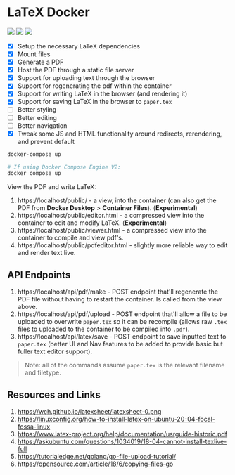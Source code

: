 # LaTeX Docker

[![](https://img.shields.io/badge/Go-1.22.2-blue.svg)](https://golang.org/pkg/)
[![](https://img.shields.io/badge/LaTeX-TexLive-turquoise.svg)](https://www.latex-project.org/get/)
[![](https://img.shields.io/badge/LATEX.js-0.12.6-red.svg)](https://latex.js.org/)

- [x] Setup the necessary LaTeX dependencies
- [x] Mount files
- [x] Generate a PDF
- [x] Host the PDF through a static file server
- [x] Support for uploading text through the browser
- [x] Support for regenerating the pdf within the container
- [x] Support for writing LaTeX in the browser (and rendering it)
- [x] Support for saving LaTeX in the browser to `paper.tex`
- [ ] Better styling
- [ ] Better editing
- [ ] Better navigation
- [x] Tweak some JS and HTML functionality around redirects, rerendering, and prevent default

```bash
docker-compose up

# If using Docker Compose Engine V2:
docker compose up
```

View the PDF and write LaTeX:

1. https://localhost/public/ - a view, into the container (can also get the PDF from **Docker Desktop** > **Container Files**). (**Experimental**)
2. https://localhost/public/editor.html - a compressed view into the container to edit and modify LaTeX. (**Experimental**)
3. https://localhost/public/viewer.html - a compressed view into the container to compile and view pdf's.
4. https://localhost/public/pdfeditor.html - slightly more reliable way to edit and render text live.

## API Endpoints

1. https://localhost/api/pdf/make - POST endpoint that'll regenerate the PDF file without having to restart the container. Is called from the view above.
1. https://localhost/api/pdf/upload - POST endpoint that'll allow a file to be uploaded to overwrite `paper.tex` so it can be recompile (allows raw `.tex` files to uploaded to the container to be compiled into `.pdf`).
1. https://localhost/api/latex/save - POST endpoint to save inputted text to `paper.tex` (better UI and Nav features to be added to provide basic but fuller text editor support).

> Note: all of the commands assume `paper.tex` is the relevant filename and filetype.

## Resources and Links

1. https://wch.github.io/latexsheet/latexsheet-0.png
1. https://linuxconfig.org/how-to-install-latex-on-ubuntu-20-04-focal-fossa-linux
1. https://www.latex-project.org/help/documentation/usrguide-historic.pdf
1. https://askubuntu.com/questions/1034019/18-04-cannot-install-texlive-full
2. https://tutorialedge.net/golang/go-file-upload-tutorial/
3. https://opensource.com/article/18/6/copying-files-go